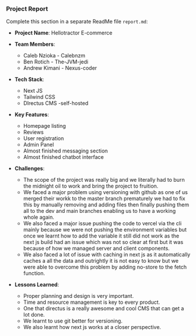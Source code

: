 ### **Project Report**
Complete this section in a separate ReadMe file `report.md`:
- **Project Name**: Hellotractor E-commerce
- **Team Members**: 
    - Caleb Nzioka - Calebnzm
    - Ben Rotich - The-JVM-jedi
    - Andrew Kimani - Nexus-coder

- **Tech Stack**: 
    - Next JS
    - Tailwind CSS
    - DIrectus CMS -self-hosted

- **Key Features**:
    - Homepage listing
    - Reviews
    - User registration
    - Admin Panel
    - Almost finished messaging section
    - Almost finished chatbot interface

- **Challenges**:
    - The scope of the project was really big and we literally had to burn the midnight oil to work and bring the project to fruition.
    - We faced a major problem using versioning with github as one of us merged their workk to the master branch prematurely
    we had to fix this by manually removing and adding files then finally pushing them all to the dev and main branches enabling us to have a working whole again.
    - We also faced a major issue pushing the code to vercel via the cli mainly because we were not pushing the    environment variables but once we learnt how to add the variable it still did not work as the next js build had an issue which was not so clear at first but it was because of how we managed server and client components.
    - We also faced a lot of issue with caching in next js as it automatically caches a all the data and outrightly it is not easy to know but we were able to overcome this problem by adding no-store to the fetch function.

- **Lessons Learned**: 
    - Proper planning and design is very important.
    - Time and resource management is key to every product.
    - One that directus is a really awesome and cool CMS that can get a lot done.
    - We learnt to use git better for versioning.
    - We also learnt how next js works at a closer perspective.
